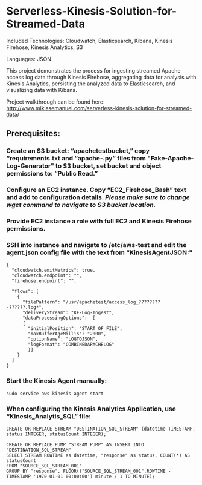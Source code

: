 # Serverless-Kinesis-Solution-for-Streamed-Data

Included Technologies: Cloudwatch, Elasticsearch, Kibana, Kinesis Firehose, Kinesis Analytics, S3

Languages: JSON

This project demonstrates the process for ingesting streamed Apache access log data through Kinesis Firehose, aggregating data for analysis with Kinesis Analytics, persisting the analyzed data to Elasticsearch, and visualizing data with Kibana.

Project walkthrough can be found here: http://www.mikiasemanuel.com/serverless-kinesis-solution-for-streamed-data/

## Prerequisites:

### Create an S3 bucket: “apachetestbucket,” copy “requirements.txt and “apache-.py” files from "Fake-Apache-Log-Generator" to S3 bucket, set bucket and object permissions to: “Public Read.”

### Configure an EC2 instance. Copy “EC2_Firehose_Bash” text and add to configuration details. *Please make sure to change wget command to navigate to S3 bucket location.*

### Provide EC2 instance a role with full EC2 and Kinesis Firehose permissions.

### SSH into instance and navigate to /etc/aws-test and edit the agent.json config file with the text from “KinesisAgentJSON:"
```
{
  "cloudwatch.emitMetrics": true,
  "cloudwatch.endpoint": "",
  "firehose.endpoint": "",

  "flows": [
    {
      "filePattern": "/usr/apachetest/access_log_????????-??????.log*",
      "deliveryStream": "KF-Log-Ingest",
	  "dataProcessingOptions":	[
	  {
		"initialPosition": "START_OF_FILE",
		"maxBufferAgeMillis": "2000",
		"optionName": "LOGTOJSON",
		"logFormat": "COMBINEDAPACHELOG"
		}]
    }
  ]
}
```

### Start the Kinesis Agent manually:
```
sudo service aws-kinesis-agent start
```

### When configuring the Kinesis Analytics Application, use “Kinesis_Analytis_SQL” file:
```
CREATE OR REPLACE STREAM "DESTINATION_SQL_STREAM" (datetime TIMESTAMP, status INTEGER, statusCount INTEGER);
	
CREATE OR REPLACE PUMP "STREAM_PUMP" AS INSERT INTO "DESTINATION_SQL_STREAM"
SELECT STREAM ROWTIME as datetime, "response" as status, COUNT(*) AS statusCount
FROM "SOURCE_SQL_STREAM_001"
GROUP BY "response", FLOOR(("SOURCE_SQL_STREAM_001".ROWTIME - TIMESTAMP '1970-01-01 00:00:00') minute / 1 TO MINUTE);
```

